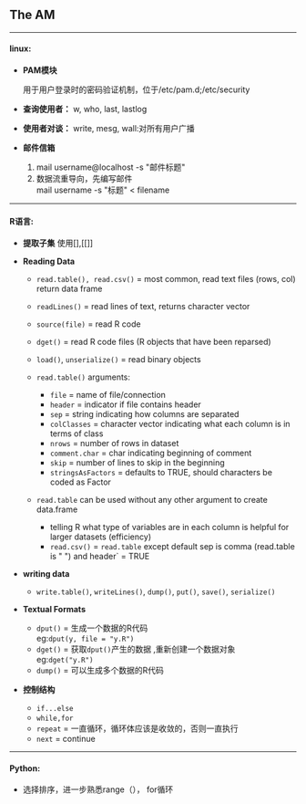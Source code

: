 ## The AM

---

#### linux:

* **PAM模块**

  用于用户登录时的密码验证机制，位于/etc/pam.d;/etc/security
  
* **查询使用者：** w, who, last, lastlog
* **使用者对谈：** write, mesg, wall:对所有用户广播

* **邮件信箱**

  1. mail username@localhost -s "邮件标题"
  2. 数据流重导向，先编写邮件		
     mail username -s "标题" < filename
     
---

#### R语言:

* **提取子集** 使用[],[[]]		

* **Reading Data**
  * `read.table(), read.csv()` = most common, read text files (rows, col) return data frame
  * `readLines()` = read lines of text, returns character vector
  * `source(file)` = read R code
  * `dget()` = read R code files (R objects that have been reparsed)
  * `load()`, `unserialize()` = read binary objects
  
  * `read.table()` arguments:
    * `file` = name of file/connection
    * `header` = indicator if file contains header
    * `sep` = string indicating how columns are separated
    * `colClasses` = character vector indicating what each column is in terms of class
    * `nrows` = number of rows in dataset
    * `comment.char` = char indicating beginning of comment
    * `skip` = number of lines to skip in the beginning
    * `stringsAsFactors` = defaults to TRUE, should characters be coded as Factor
  * `read.table` can be used without any other argument to create data.frame
    * telling R what type of variables are in each column is helpful for larger datasets (efficiency)
    * `read.csv()` = `read.table` except default sep is comma (read.table is " ") and header` = TRUE
    
* **writing data**
    * `write.table()`, `writeLines()`, `dump()`, `put()`, `save()`, `serialize()`
    
* **Textual Formats**
  * `dput()` = 生成一个数据的R代码			
    eg:`dput(y, file = "y.R")`
  * `dget()` = 获取`dput()`产生的数据	,重新创建一个数据对象   
    eg:`dget("y.R")`
  * `dump()` = 可以生成多个数据的R代码
  
* **控制结构**
  * `if...else`
  * `while,for`
  * `repeat` = 一直循环，循环体应该是收敛的，否则一直执行
  * `next` = continue

---

#### Python:

* 选择排序，进一步熟悉range（）， for循环